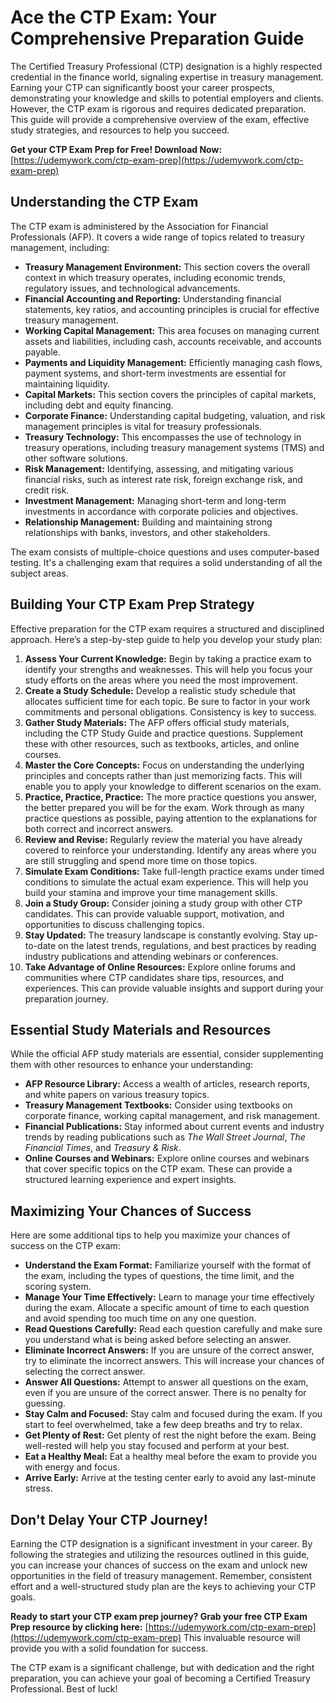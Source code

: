 # Ace the CTP Exam: Your Comprehensive Preparation Guide

The Certified Treasury Professional (CTP) designation is a highly respected credential in the finance world, signaling expertise in treasury management. Earning your CTP can significantly boost your career prospects, demonstrating your knowledge and skills to potential employers and clients. However, the CTP exam is rigorous and requires dedicated preparation. This guide will provide a comprehensive overview of the exam, effective study strategies, and resources to help you succeed.

**Get your CTP Exam Prep for Free! Download Now:** [https://udemywork.com/ctp-exam-prep](https://udemywork.com/ctp-exam-prep)

## Understanding the CTP Exam

The CTP exam is administered by the Association for Financial Professionals (AFP). It covers a wide range of topics related to treasury management, including:

*   **Treasury Management Environment:** This section covers the overall context in which treasury operates, including economic trends, regulatory issues, and technological advancements.
*   **Financial Accounting and Reporting:**  Understanding financial statements, key ratios, and accounting principles is crucial for effective treasury management.
*   **Working Capital Management:**  This area focuses on managing current assets and liabilities, including cash, accounts receivable, and accounts payable.
*   **Payments and Liquidity Management:**  Efficiently managing cash flows, payment systems, and short-term investments are essential for maintaining liquidity.
*   **Capital Markets:**  This section covers the principles of capital markets, including debt and equity financing.
*   **Corporate Finance:**  Understanding capital budgeting, valuation, and risk management principles is vital for treasury professionals.
*   **Treasury Technology:**  This encompasses the use of technology in treasury operations, including treasury management systems (TMS) and other software solutions.
*   **Risk Management:**  Identifying, assessing, and mitigating various financial risks, such as interest rate risk, foreign exchange risk, and credit risk.
*   **Investment Management:**  Managing short-term and long-term investments in accordance with corporate policies and objectives.
*   **Relationship Management:**  Building and maintaining strong relationships with banks, investors, and other stakeholders.

The exam consists of multiple-choice questions and uses computer-based testing. It's a challenging exam that requires a solid understanding of all the subject areas.

## Building Your CTP Exam Prep Strategy

Effective preparation for the CTP exam requires a structured and disciplined approach. Here’s a step-by-step guide to help you develop your study plan:

1.  **Assess Your Current Knowledge:** Begin by taking a practice exam to identify your strengths and weaknesses. This will help you focus your study efforts on the areas where you need the most improvement.
2.  **Create a Study Schedule:**  Develop a realistic study schedule that allocates sufficient time for each topic. Be sure to factor in your work commitments and personal obligations. Consistency is key to success.
3.  **Gather Study Materials:**  The AFP offers official study materials, including the CTP Study Guide and practice questions. Supplement these with other resources, such as textbooks, articles, and online courses.
4.  **Master the Core Concepts:**  Focus on understanding the underlying principles and concepts rather than just memorizing facts. This will enable you to apply your knowledge to different scenarios on the exam.
5.  **Practice, Practice, Practice:**  The more practice questions you answer, the better prepared you will be for the exam. Work through as many practice questions as possible, paying attention to the explanations for both correct and incorrect answers.
6.  **Review and Revise:**  Regularly review the material you have already covered to reinforce your understanding. Identify any areas where you are still struggling and spend more time on those topics.
7.  **Simulate Exam Conditions:**  Take full-length practice exams under timed conditions to simulate the actual exam experience. This will help you build your stamina and improve your time management skills.
8.  **Join a Study Group:** Consider joining a study group with other CTP candidates. This can provide valuable support, motivation, and opportunities to discuss challenging topics.
9.  **Stay Updated:** The treasury landscape is constantly evolving. Stay up-to-date on the latest trends, regulations, and best practices by reading industry publications and attending webinars or conferences.
10. **Take Advantage of Online Resources:** Explore online forums and communities where CTP candidates share tips, resources, and experiences. This can provide valuable insights and support during your preparation journey.

## Essential Study Materials and Resources

While the official AFP study materials are essential, consider supplementing them with other resources to enhance your understanding:

*   **AFP Resource Library:** Access a wealth of articles, research reports, and white papers on various treasury topics.
*   **Treasury Management Textbooks:** Consider using textbooks on corporate finance, working capital management, and risk management.
*   **Financial Publications:** Stay informed about current events and industry trends by reading publications such as *The Wall Street Journal*, *The Financial Times*, and *Treasury & Risk*.
*   **Online Courses and Webinars:** Explore online courses and webinars that cover specific topics on the CTP exam. These can provide a structured learning experience and expert insights.

## Maximizing Your Chances of Success

Here are some additional tips to help you maximize your chances of success on the CTP exam:

*   **Understand the Exam Format:** Familiarize yourself with the format of the exam, including the types of questions, the time limit, and the scoring system.
*   **Manage Your Time Effectively:**  Learn to manage your time effectively during the exam. Allocate a specific amount of time to each question and avoid spending too much time on any one question.
*   **Read Questions Carefully:**  Read each question carefully and make sure you understand what is being asked before selecting an answer.
*   **Eliminate Incorrect Answers:**  If you are unsure of the correct answer, try to eliminate the incorrect answers. This will increase your chances of selecting the correct answer.
*   **Answer All Questions:**  Attempt to answer all questions on the exam, even if you are unsure of the correct answer. There is no penalty for guessing.
*   **Stay Calm and Focused:**  Stay calm and focused during the exam. If you start to feel overwhelmed, take a few deep breaths and try to relax.
*   **Get Plenty of Rest:**  Get plenty of rest the night before the exam. Being well-rested will help you stay focused and perform at your best.
*   **Eat a Healthy Meal:**  Eat a healthy meal before the exam to provide you with energy and focus.
*   **Arrive Early:**  Arrive at the testing center early to avoid any last-minute stress.

## Don't Delay Your CTP Journey!

Earning the CTP designation is a significant investment in your career. By following the strategies and utilizing the resources outlined in this guide, you can increase your chances of success on the exam and unlock new opportunities in the field of treasury management. Remember, consistent effort and a well-structured study plan are the keys to achieving your CTP goals.

**Ready to start your CTP exam prep journey?  Grab your free CTP Exam Prep resource by clicking here:** [https://udemywork.com/ctp-exam-prep](https://udemywork.com/ctp-exam-prep) This invaluable resource will provide you with a solid foundation for success.

The CTP exam is a significant challenge, but with dedication and the right preparation, you can achieve your goal of becoming a Certified Treasury Professional. Best of luck!
